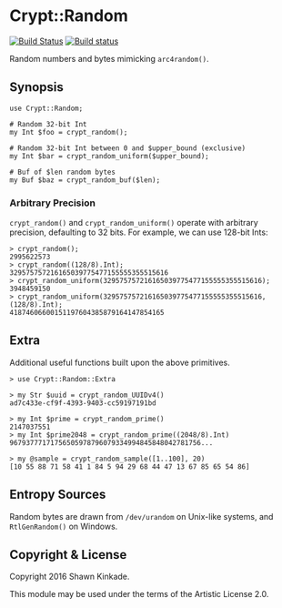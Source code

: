 # Crypt::Random
[![Build Status](https://travis-ci.org/skinkade/crypt-random.svg?branch=master)](https://travis-ci.org/skinkade/crypt-random) [![Build status](https://ci.appveyor.com/api/projects/status/9w39bpjclskckwep/branch/master?svg=true)](https://ci.appveyor.com/project/skinkade/crypt-random)

Random numbers and bytes mimicking `arc4random()`.


## Synopsis
```
use Crypt::Random;

# Random 32-bit Int
my Int $foo = crypt_random();

# Random 32-bit Int between 0 and $upper_bound (exclusive)
my Int $bar = crypt_random_uniform($upper_bound);

# Buf of $len random bytes
my Buf $baz = crypt_random_buf($len);
```

### Arbitrary Precision
`crypt_random()` and `crypt_random_uniform()` operate with arbitrary precision,
defaulting to 32 bits. For example, we can use 128-bit Ints:
```
> crypt_random();
2995622573
> crypt_random((128/8).Int);
329575757216165039775477155555355515616
> crypt_random_uniform(329575757216165039775477155555355515616);
3948459150
> crypt_random_uniform(329575757216165039775477155555355515616, (128/8).Int);
41874606600151197604385879164147854165
```

## Extra
Additional useful functions built upon the above primitives.
```
> use Crypt::Random::Extra

> my Str $uuid = crypt_random_UUIDv4()
ad7c433e-cf9f-4393-9403-cc59197191bd

> my Int $prime = crypt_random_prime()
2147037551
> my Int $prime2048 = crypt_random_prime((2048/8).Int)
96793777171756505978796079334994845848042781756...

> my @sample = crypt_random_sample([1..100], 20)
[10 55 88 71 58 41 1 84 5 94 29 68 44 47 13 67 85 65 54 86]
```

## Entropy Sources
Random bytes are drawn from `/dev/urandom` on Unix-like systems, and `RtlGenRandom()`
on Windows.

## Copyright & License
Copyright 2016 Shawn Kinkade.

This module may be used under the terms of the Artistic License 2.0.
